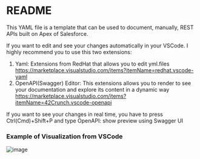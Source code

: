 # README

This YAML file is a template that can be used to document, manually, REST APIs built on Apex of Salesforce.

If you want to edit and see your changes automatically in your VSCode. I highly recommend you to use this two extensions:

1. Yaml: Extensions from RedHat that allows you to edit yml.files
https://marketplace.visualstudio.com/items?itemName=redhat.vscode-yaml
2. OpenAPI(Swagger) Editor: This extensions allows you to render to see your documentation and explore its content in a dynamic way
https://marketplace.visualstudio.com/items?itemName=42Crunch.vscode-openapi

If you want to see your changes in real time, you have to press Ctrl(Cmd)+Shift+P and type OpenAPI: show preview using Swagger UI

### Example of Visualization from VSCode
![image](https://github.com/JorgeLuisSoria/test-documentation/assets/100111620/2df47c11-567d-4e33-af48-d9ebdb6a4054)
